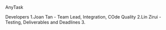 AnyTask

Developers
1.Joan Tan - Team Lead, Integration, COde Quality
2.Lin Zirui - Testing, Deliverables and Deadlines
3.

